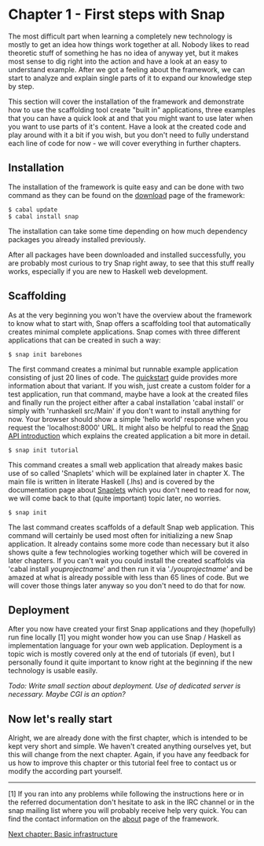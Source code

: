 Chapter 1 - First steps with Snap
=================================

The most difficult part when learning a completely new technology is mostly to
get an idea how things work together at all. Nobody likes to read theoretic
stuff of something he has no idea of anyway yet, but it makes most sense to
dig right into the action and have a look at an easy to understand example.
After we got a feeling about the framework, we can start to analyze and
explain single parts of it to expand our knowledge step by step.

This section will cover the installation of the framework and demonstrate how
to use the scaffolding tool create "built in" applications, three examples
that you can have a quick look at and that you might want to use later when
you want to use parts of it's content. Have a look at the created code and
play around with it a bit if you wish, but you don't need to fully understand
each line of code for now - we will cover everything in further chapters.


Installation
------------

The installation of the framework is quite easy and can be done with two
command as they can be found on the
[download](http://snapframework.com/download) page of the framework:

    $ cabal update
    $ cabal install snap

The installation can take some time depending on how much dependency packages
you already installed previously.

After all packages have been downloaded and installed successfully, you are
probably most curious to try Snap right away, to see that this stuff really
works, especially if you are new to Haskell web development.


Scaffolding
-----------

As at the very beginning you won't have the overview about the framework to
know what to start with, Snap offers a scaffolding tool that automatically
creates minimal complete applications. Snap comes with three different
applications that can be created in such a way:

    $ snap init barebones
    
The first command creates a minimal but runnable example application
consisting of just 20 lines of code. The
[quickstart](http://snapframework.com/docs/quickstart) guide provides more
information about that variant. If you wish, just create a custom folder for a
test application, run that command, maybe have a look at the created files and
finally run the project either after a cabal installation 'cabal install' or
simply with 'runhaskell src/Main' if you don't want to install anything for
now. Your browser should show a simple 'hello world' response when you request
the 'localhost:8000' URL. It might also be helpful to read the [Snap API
introduction](http://snapframework.com/docs/tutorials/snap-api) which explains
the created application a bit more in detail.

    $ snap init tutorial

This command creates a small web application that already makes basic use of
so called 'Snaplets' which will be explained later in chapter X. The main file
is written in literate Haskell (.lhs) and is covered by the documentation page
about [Snaplets](http://snapframework.com/docs/tutorials/snaplets-tutorial)
which you don't need to read for now, we will come back to that (quite
important) topic later, no worries.

    $ snap init

The last command creates scaffolds of a default Snap web application. This
command will certainly be used most often for initializing a new Snap
application. It already contains some more code than necessary but it also
shows quite a few technologies working together which will be covered in later
chapters. If you can't wait you could install the created scaffolds via
'cabal install *youprojectname*' and then run it via './*youprojectname*' and
be amazed at what is already possible with less than 65 lines of code. But we
will cover those things later anyway so you don't need to do that for now.


Deployment
----------

After you now have created your first Snap applications and they (hopefully)
run fine locally [1] you might wonder how you can use Snap / Haskell as
implementation language for your own web application. Deployment is a topic
wich is mostly covered only at the end of tutorials (if even), but I
personally found it quite important to know right at the beginning if the new
technology is usable easily.

*Todo: Write small section about deployment. Use of dedicated server is
necessary. Maybe CGI is an option?*


Now let's really start
----------------------

Alright, we are already done with the first chapter, which is intended to be
kept very short and simple. We haven't created anything ourselves yet, but
this will change from the next chapter. Again, if you have any feedback for us
how to improve this chapter or this tutorial feel free to contact us or modify
the according part yourself.

---

[1] If you ran into any problems while following the instructions here or in the
referred documentation don't hesitate to ask in the IRC channel or in the snap
mailing list where you will probably receive help very quick. You can find the
contact information on the [about](http://snapframework.com/about) page of the
framework.

[Next chapter: Basic infrastructure](https://github.com/J-Hannes/snap-tutorial/blob/master/chapter-02.md)
